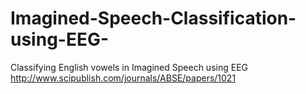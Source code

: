 # Imagined-Speech-Classification-using-EEG-
Classifying English vowels in Imagined Speech using EEG http://www.scipublish.com/journals/ABSE/papers/1021
